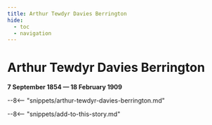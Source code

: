 ```yaml
---
title: Arthur Tewdyr Davies Berrington
hide:
  - toc
  - navigation 
---
```


# Arthur Tewdyr Davies Berrington

**7 September 1854 — 18 February 1909**

--8<-- "snippets/arthur-tewdyr-davies-berrington.md"

--8<-- "snippets/add-to-this-story.md"